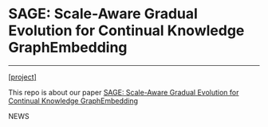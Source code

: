 # SAGE: Scale-Aware Gradual Evolution for Continual Knowledge GraphEmbedding

---

[[project]](git@github.com:yayayacc/Dynamic-Embedding.git)

This repo is about our paper [SAGE: Scale-Aware Gradual Evolution for Continual Knowledge GraphEmbedding]()

NEWS
